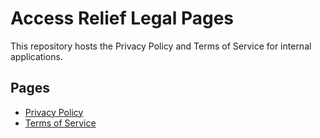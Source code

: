 # Access Relief Legal Pages

This repository hosts the Privacy Policy and Terms of Service for internal applications.

## Pages
- [Privacy Policy](https://your-username.github.io/accessrelief-legal/privacy.html)
- [Terms of Service](https://your-username.github.io/accessrelief-legal/terms.html)

